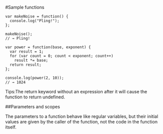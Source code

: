 #Sample functions
```
var makeNoise = function() {
  console.log("Pling!");
};

makeNoise();
// → Pling!

var power = function(base, exponent) {
  var result = 1;
  for (var count = 0; count < exponent; count++)
    result *= base;
  return result;
};

console.log(power(2, 10));
// → 1024
```
Tips:The return keyword without an expression after it will cause the function to return undefined.

##Parameters and scopes

The parameters to a function behave like regular variables, but their initial values are given by the caller of the function, not the code in the function itself.
